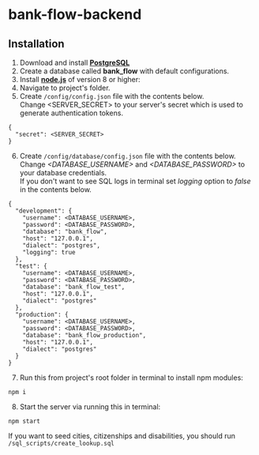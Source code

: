 # bank-flow-backend

## Installation

1) Download and install [**PostgreSQL**](https://www.postgresql.org/download/)
2) Create a database called **bank_flow** with default configurations.
3) Install [**node.js**](https://nodejs.org/en/) of version 8 or higher:
4) Navigate to project's folder.
5) Create ```/config/config.json``` file with the contents below.<br>
Change <SERVER_SECRET> to your server's secret which is used to generate authentication tokens.<br>
```
{
  "secret": <SERVER_SECRET>
}

```
6) Create ```/config/database/config.json``` file with the contents below.<br>
Change _<DATABASE_USERNAME>_ and _<DATABASE_PASSWORD>_ to your database credentials.<br>
If you don't want to see SQL logs in terminal set _logging_ option to _false_ in the contents below.<br>
```
{
  "development": {
    "username": <DATABASE_USERNAME>,
    "password": <DATABASE_PASSWORD>,
    "database": "bank_flow",
    "host": "127.0.0.1",
    "dialect": "postgres",
    "logging": true
  },
  "test": {
    "username": <DATABASE_USERNAME>,
    "password": <DATABASE_PASSWORD>,
    "database": "bank_flow_test",
    "host": "127.0.0.1",
    "dialect": "postgres"
  },
  "production": {
    "username": <DATABASE_USERNAME>,
    "password": <DATABASE_PASSWORD>,
    "database": "bank_flow_production",
    "host": "127.0.0.1",
    "dialect": "postgres"
  }
}

```
7) Run this from project's root folder in terminal to install npm modules:
```
npm i
```
8) Start the server via running this in terminal:
```
npm start
```
If you want to seed cities, citizenships and disabilities, you should run ```/sql_scripts/create_lookup.sql```

